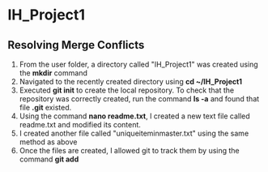 # IH_Project1
## Resolving Merge Conflicts

1. From the user folder, a directory called "IH_Project1" was created using the **mkdir** command
2. Navigated to the recently created directory using **cd ~/IH_Project1**
3. Executed **git init** to create the local repository. To check that the repository was correctly created, run the command **ls -a** and found that file **.git** existed.
4. Using the command **nano readme.txt**, I created a new text file called readme.txt and modified its content.
5. I created another file called "uniqueiteminmaster.txt" using the same method as above
6. Once the files are created, I allowed git to track them by using the command **git add**

